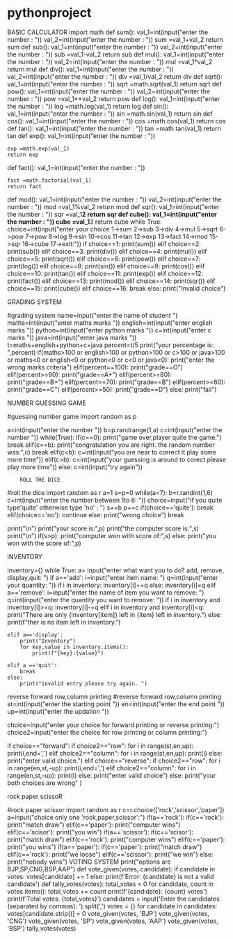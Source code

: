 # pythonproject

BASIC CALCULATOR
import math
def sum():
    val_1=int(input("enter the number : "))
    val_2=int(input("enter the number : "))
    sum =val_1+val_2
    return sum
def sub():
    val_1=int(input("enter the number : "))
    val_2=int(input("enter the number : "))
    sub =val_1-val_2
    return sub
def mul():
    val_1=int(input("enter the number : "))
    val_2=int(input("enter the number : "))
    mul =val_1*val_2
    return mul
def div():
    val_1=int(input("enter the number : "))
    val_2=int(input("enter the number : "))
    div =val_1/val_2
    return div
def sqrt():
    val_1=int(input("enter the number : "))
    sqrt =math.sqrt(val_1)
    return sqrt
def pow():
    val_1=int(input("enter the number : "))
    val_2=int(input("enter the number : "))
    pow =val_1**val_2
    return pow
def log():
    val_1=int(input("enter the number : "))
    log =math.log(val_1) 
    return log
def sin():
    val_1=int(input("enter the number : "))
    sin =math.sin(val_1)
    return sin
def cos():
    val_1=int(input("enter the number : "))
    cos =math.cos(val_1) 
    return cos
def tan():
    val_1=int(input("enter the number : "))
    tan =math.tan(val_1)
    return tan
def exp():
    val_1=int(input("enter the number : "))
    
    exp =math.exp(val_1)
    return exp
def fact():
    val_1=int(input("enter the number : "))
    
    fact =math.factorial(val_1)
    return fact
def mod():
    val_1=int(input("enter the number : "))
    val_2=int(input("enter the number : "))
    mod =val_1%val_2
    return mod
def sqr():
    val_1=int(input("enter the number : "))
    sqr =val_1**2
    return sqr
def cube():
    val_1=int(input("enter the number : "))
    cube =val_1**3
    return cube
while True:
    choice=int(input("enter your choice 1->sum 2->sub 3->div 4->mul 5->sqrt 6->pow 7->pow 8->log 9->sin 10->cos 11->tan 12->exp 13->fact 14->mod 15->sqr 16->cube 17->exit:"))
    if choice==1:
       print(sum())
    elif choice==2:
       print(sub())
    elif choice==3:
        print(div())
    elif choice==4:
        print(mul())
    elif choice==5: 
        print(sqrt())
    elif choice==6:
        print(pow())
    elif choice==7:
        print(log())
    elif choice==8:
        print(sin())
    elif choice==9: 
        print(cos())
    elif choice==10:
        print(tan())
    elif choice==11:
        print(exp())
    elif choice==12:
        print(fact())
    elif choice==13:
        print(mod())
    elif choice==14:
        print(sqr())
    elif choice==15: 
        print(cube())
    elif choice==16:
        break
    else:
        print("Invalid choice")

 

GRADING SYSTEM

#grading system 
name=input("enter the name of student ")
maths=int(input("enter maths marks "))
english=int(input("enter english marks "))
python=int(input("enter python marks "))
c=int(input("enter c marks "))
java=int(input("enter java marks "))
t=maths+english+python+c+java
percent=t/5
print("your percentage is: ",percent) 
if(maths>100 or english>100 or python>100 or c>100 or java>100 or maths<0 or english<0 or python<0 or c<0 or java<0):
    print("enter the wrong marks criteria")
elif(percent==100):
    print("grade==O")
elif(percent>=90):
    print("grade==A+")
elif(percent>=80):
    print("grade==B+")
elif(percent>=70): 
    print("grade==B")
elif(percent>=60): 
    print("grade==C")
elif(percent>=50):
    print("grade==D")
else:
    print("fail")
 
NUMBER GUESSING GAME

#guessing number game
import random as p

a=int(input("enter the number "))
b=p.randrange(1,a)
c=int(input("enter the number "))
while(True):
    if(c==0):
        print("game over,player quite the game.")
        break
    elif(c==b):
        print("congratulation you are right. the random number was:",c)
        break
    elif(c<b):
        c=int(input("you are near to correct it play some more time"))
    elif(c>b):
        c=int(input("your guessing is around to corect please play more time"))
    else:
        c=int(input("try again")) 

        
        ROLL THE DICE

#roll the  dice
import random as r
a=1
s=p=0
while(a<7):
    b=r.randint(1,6)
    c=int(input("enter the number between 1to 6: "))
    choice=input("if you quite type'quite' otherwise type 'no' : ")
    s+=b
    p+=c
    if(choice=='quite'):
        break
    elif(choice=='no'):
        continue
    else:
        print("wrong choice")
        break
        
print("\n")
print("your score is:",p)
print("the computer score is:",s)
print("\n")
if(s>p):
    print("computer won with score of:",s)
else:
    print("you won with the score of:",p) 
 
INVENTORY

inventory={}
while True:
    a= input("enter what want you to do? add, remove, display,quit: ")
    if a=='add':
        i=input("enter item name: ")
        q=int(input("enter your quantity: "))
        if i in inventory:
            inventory[i]+=q
        else:
            inventory[i]=q
    elif a=='remove':
        i=input("enter the name of item you want to remove: ")
        q=int(input("enter the quantity you want to remove: "))
        if i in inventory and inventory[i]>=q:
            inventory[i]-=q
        elif i in inventory and inventory[i]<q:
            print("There are only {inventory[item]} left in {item} left in inventory.")
        else:
            print(f"ther is no item left in inventory.")
    
    elif a=='display':
        print("Inventory")
        for key,value in inventory.items():
            print(f"{key}:{value}")
    
    elif a =='quit':
        break
    else:
        print("invalid entry please try again. ") 
reverse forward row,column printing
#reverse forward row,column printing
st=int(input("enter the starting point "))
en=int(input("enter the end point "))
up=int(input("enter the updation "))

choice=input("enter your choice for forward printing or reverse printing:")
choice2=input("enter the choice for row printing or column printing:")

if choice=="forward":
    if choice2=="row":
        for i in range(st,en,up):
            print(i,end=',')
    elif choice2=="column":
        for i in range(st,en,up):
            print(i) 
    else:
        print("enter valid choice.")
elif choice=="reverse":
    if choice2=="row":
        for i in range(en,st,-up):
            print(i,end=',')
    elif choice2=="column":
        for i in range(en,st,-up): 
            print(i)
    else:
        print("enter valid choice")
else:
    print("your both choices are wrong" )
    
rock paper scissoR

#rock paper scissor
import random as r
c=r.choice(['rock','scissor','paper'])
a=input("choice only one 'rock,paper,scissor':")
if(a=='rock'):
    if(c=='rock'):
        print("match draw")
    elif(c=='paper'):
        print("computer wins")
    elif(c=='scisor'):
        print("you win")
if(a=='scissor'):
    if(c=='scisor'):
        print("match draw")
    elif(c=='rock'):
        print("computer wins")
    elif(c=='paper'):
        print("you wins")
if(a=='paper'):
    if(c=='paper'):
        print("match draw")
    elif(c=='rock'):
        print("we loose")
    elif(c=='scissor'):
        print("we win")
    else:
        print("nobody wins") 
    VOTING SYSTEM
print("options are BJP,SP,CNG,BSP,AAP")
def vote_given(votes, candidate):
    if candidate in votes:
        votes[candidate] += 1
    else:
        print(f'Error: {candidate} is not a valid candidate')
def tally_votes(votes):
    total_votes = 0
    for candidate, count in votes.items():
        total_votes += count
        print(f'{candidate}: {count} votes')
    print(f'Total votes: {total_votes}')
candidates = input('Enter the candidates (separated by commas): ').split(',')
votes = {}
for candidate in candidates:
    votes[candidate.strip()] = 0
vote_given(votes, 'BJP')
vote_given(votes, 'CNG')
vote_given(votes, 'SP')
vote_given(votes, 'AAP')
vote_given(votes, 'BSP')
tally_votes(votes) 












